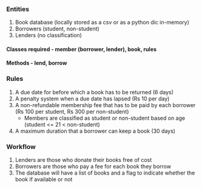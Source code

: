 ### Entities
1. Book database (locally stored as a csv or as a python dic in-memory)
2. Borrowers (student, non-student)
3. Lenders (no classification)

#### Classes required - member (borrower, lender), book, rules
#### Methods - lend, borrow

### Rules
1. A due date for before which a book has to be returned (6 days)
2. A penalty system when a due date has lapsed (Rs 10 per day)
3. A non-refundable membership fee that has to be paid by each borrower (Rs 100 per student, Rs 300 per non-student)
    - Members are classified as student or non-student based on age (student <= 21 < non-student)
4. A maximum duration that a borrower can keep a book (30 days)

### Workflow
1. Lenders are those who donate their books free of cost
2. Borrowers are those who pay a fee for each book they borrow
3. The database will have a list of books and a flag to indicate whether the book if available or not
